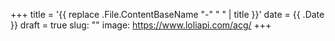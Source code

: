 +++
title = '{{ replace .File.ContentBaseName "-" " " | title }}'
date = {{ .Date }}
draft = true
slug: ""
image: https://www.loliapi.com/acg/
+++

